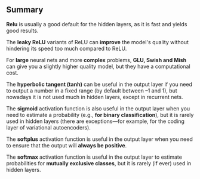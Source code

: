 ## Summary

**Relu** is usually a good default for the hidden layers, as it is fast and yields good results.

The **leaky ReLU** variants of ReLU can **improve** the model's quality without hindering its speed too much compared to ReLU.  

For **large** neural nets and more **complex** problems, **GLU, Swish and Mish** can give you a slightly higher quality model, but they have a computational cost. 

The **hyperbolic tangent (tanh)** can be useful in the output layer if you need to output a number in a fixed range (by default between –1 and 1), but nowadays it is not used much in hidden layers, except in recurrent nets.  

The **sigmoid** activation function is also useful in the output layer when you need to estimate a probability (e.g., **for binary classification**), but it is rarely used in hidden layers (there are exceptions—for example, for the coding layer of variational autoencoders).

The **softplus** activation function is useful in the output layer when you need to ensure that the output will **always be positive**.  

The **softmax** activation function is useful in the output layer to estimate probabilities for **mutually exclusive classes**, but it is rarely (if ever) used in hidden layers.
